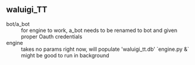 waluigi_TT 
--------------------
<dl>
<dt>bot/a_bot</dt>
<dd>for engine to work, a_bot needs to be renamed to bot and given proper Oauth credentials</dd>
<dt>engine</dt>
<dd>takes no params right now, will populate 'waluigi_tt.db' `engine.py &` might be good to run in background</dd>
